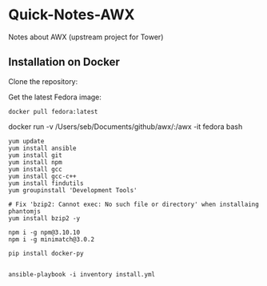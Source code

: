 # Quick-Notes-AWX

Notes about AWX (upstream project for Tower)

## Installation on Docker

Clone the repository:

Get the latest Fedora image:
```
docker pull fedora:latest
```

docker run -v /Users/seb/Documents/github/awx/:/awx -it fedora bash

```
yum update
yum install ansible
yum install git
yum install npm
yum install gcc
yum install gcc-c++
yum install findutils
yum groupinstall 'Development Tools'

# Fix 'bzip2: Cannot exec: No such file or directory' when installaing phantomjs
yum install bzip2 -y 

npm i -g npm@3.10.10
npm i -g minimatch@3.0.2

pip install docker-py


ansible-playbook -i inventory install.yml
```

